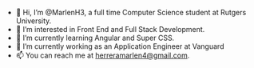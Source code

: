 - 👋 Hi, I’m @MarlenH3, a full time Computer Science student at Rutgers University.
- 👀 I’m interested in Front End and Full Stack Development.
- 🌱 I’m currently learning Angular and Super CSS.
- 💞️ I’m currently working as an Application Engineer at Vanguard
- 📫 You can reach me at herreramarlen4@gmail.com.

<!---
MarlenH3/MarlenH3 is a ✨ special ✨ repository because its `README.md` (this file) appears on your GitHub profile.
You can click the Preview link to take a look at your changes.
--->
